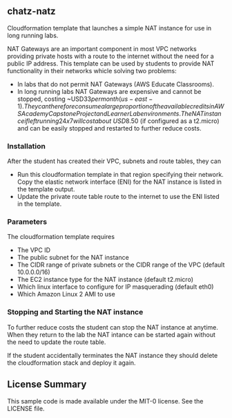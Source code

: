 ## chatz-natz

Cloudformation template that launches a simple NAT instance for use in long running labs.

NAT Gateways are an important component in most VPC networks providing private hosts with a route to the internet without the need for a public IP address. This template can be used by students to provide NAT functionality in their networks whicle solving two problems:
* In labs that do not permit NAT Gateways (AWS Educate Classrooms).
* In long running labs NAT Gateways are expensive and cannot be stopped, costing ~USD$33 per month (us-east-1). They can therefore consume a large proportion of the available credits in AWS Academy Capstone Project and Learner Lab environments. The NAT instance if left running 24x7 will cost about ~USD$8.50 (if configured as a t2.micro) and can be easily stopped and restarted to further reduce costs.

### Installation

After the student has created their VPC, subnets and route tables, they can
* Run this cloudformation template in that region specifying their network.
Copy the elastic network interface (ENI) for the NAT instance is listed in the template output.
* Update the private route table route to the internet to use the ENI listed in the template.

### Parameters

The cloudformation template requires

* The VPC ID
* The public subnet for the NAT instance
* The CIDR range of private subnets or the CIDR range of the VPC (default 10.0.0.0/16)
* The EC2 instance type for the NAT instance (default t2.micro)
* Which linux interface to configure for IP masquerading (default eth0)
* Which Amazon Linux 2 AMI to use

### Stopping and Starting the NAT instance

To further reduce costs the student can stop the NAT instance at anytime. When they return to the lab the NAT intance can be started again without the need to update the route table.

If the student accidentally terminates the NAT instance they should delete the cloudformation stack and deploy it again.

## License Summary

This sample code is made available under the MIT-0 license. See the LICENSE file.

